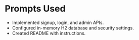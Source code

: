 # Prompts Used
- Implemented signup, login, and admin APIs.
- Configured in-memory H2 database and security settings.
- Created README with instructions.
